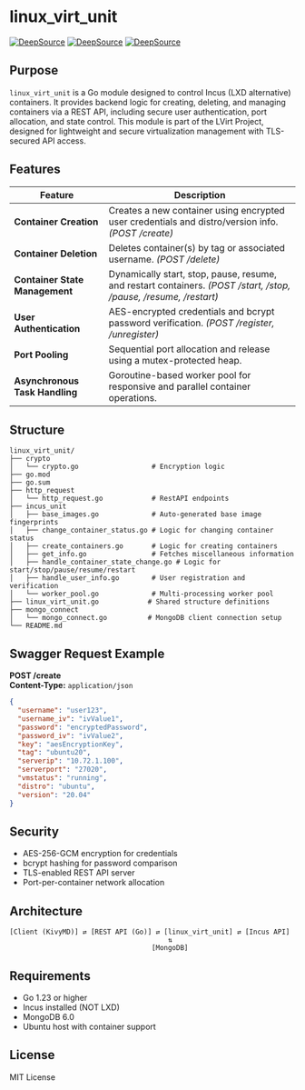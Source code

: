 
# linux\_virt\_unit

[![DeepSource](https://app.deepsource.com/gh/gg582/linux_virt_unit.svg/?label=code+coverage&show_trend=true&token=jcUvRmH_C1MMA6FwfNXWaLw2)](https://app.deepsource.com/gh/gg582/linux_virt_unit/)
[![DeepSource](https://app.deepsource.com/gh/gg582/linux_virt_unit.svg/?label=active+issues&show_trend=true&token=jcUvRmH_C1MMA6FwfNXWaLw2)](https://app.deepsource.com/gh/gg582/linux_virt_unit/)
[![DeepSource](https://app.deepsource.com/gh/gg582/linux_virt_unit.svg/?label=resolved+issues&show_trend=true&token=jcUvRmH_C1MMA6FwfNXWaLw2)](https://app.deepsource.com/gh/gg582/linux_virt_unit/)


## Purpose

`linux_virt_unit` is a Go module designed to control Incus (LXD alternative) containers. It provides backend logic for creating, deleting, and managing containers via a REST API, including secure user authentication, port allocation, and state control. This module is part of the LVirt Project, designed for lightweight and secure virtualization management with TLS-secured API access.

## Features

| Feature                         | Description                                                                                   |
|---------------------------------|-----------------------------------------------------------------------------------------------|
| **Container Creation**          | Creates a new container using encrypted user credentials and distro/version info. *(POST /create)*  |
| **Container Deletion**          | Deletes container(s) by tag or associated username. *(POST /delete)*                          |
| **Container State Management**  | Dynamically start, stop, pause, resume, and restart containers. *(POST /start, /stop, /pause, /resume, /restart)* |
| **User Authentication**         | AES-encrypted credentials and bcrypt password verification. *(POST /register, /unregister)*            |
| **Port Pooling**                | Sequential port allocation and release using a mutex-protected heap.       |
| **Asynchronous Task Handling**  | Goroutine-based worker pool for responsive and parallel container operations. |

## Structure

```
linux_virt_unit/
├── crypto
│   └── crypto.go                  # Encryption logic
├── go.mod
├── go.sum
├── http_request
│   └── http_request.go            # RestAPI endpoints
├── incus_unit
│   ├── base_images.go             # Auto-generated base image fingerprints
│   ├── change_container_status.go # Logic for changing container status
│   ├── create_containers.go       # Logic for creating containers
│   ├── get_info.go                # Fetches miscellaneous information
│   ├── handle_container_state_change.go # Logic for start/stop/pause/resume/restart
│   ├── handle_user_info.go        # User registration and verification
│   └── worker_pool.go             # Multi-processing worker pool
├── linux_virt_unit.go            # Shared structure definitions
├── mongo_connect
│   └── mongo_connect.go          # MongoDB client connection setup
└── README.md
```

## Swagger Request Example

**POST /create**  
**Content-Type:** `application/json`

```json
{
  "username": "user123",
  "username_iv": "ivValue1",
  "password": "encryptedPassword",
  "password_iv": "ivValue2",
  "key": "aesEncryptionKey",
  "tag": "ubuntu20",
  "serverip": "10.72.1.100",
  "serverport": "27020",
  "vmstatus": "running",
  "distro": "ubuntu",
  "version": "20.04"
}
```

## Security

- AES-256-GCM encryption for credentials
- bcrypt hashing for password comparison
- TLS-enabled REST API server
- Port-per-container network allocation

## Architecture

```
[Client (KivyMD)] ⇄ [REST API (Go)] ⇄ [linux_virt_unit] ⇄ [Incus API]
                                       ⇅
                                   [MongoDB]
```

## Requirements

- Go 1.23 or higher
- Incus installed (NOT LXD)
- MongoDB 6.0
- Ubuntu host with container support

## License

MIT License

